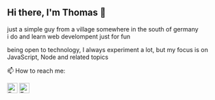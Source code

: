 ## Hi there, I'm Thomas 👋

just a simple guy from a village somewhere in the south of germany  
i do and learn web develompent just for fun

being open to technology, I always experiment a lot, but my focus is on JavaScript, Node and related topics 

📫 How to reach me:   
  
<a href="https://www.facebook.com/thomas.spornraft"><img src="https://cdn2.iconfinder.com/data/icons/social-media-2285/512/1_Facebook_colored_svg_copy-512.png" width="24px" alt="Facebook" /></a> 
<a href="https://twitter.com/TSpornraft"><img src="https://cdn2.iconfinder.com/data/icons/social-media-2285/512/1_Twitter_colored_svg-512.png" width="24px"  alt="Twitter"/></a>

<!--
**ThomasSpornraft/ThomasSpornraft** is a ✨ _special_ ✨ repository because its `README.md` (this file) appears on your GitHub profile.

Here are some ideas to get you started:

- 🔭 I’m currently working on ...
- 🌱 I’m currently learning ...
- 👯 I’m looking to collaborate on ...
- 🤔 I’m looking for help with ...
- 💬 Ask me about ...
- 📫 How to reach me: ...
- 😄 Pronouns: ...
- ⚡ Fun fact: ...
-->
